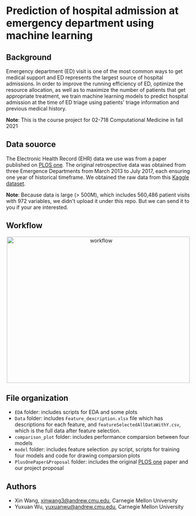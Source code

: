 # Prediction of hospital admission at emergency department using machine learning


## Background
Emergency department (ED) visit is one of the most common ways to get medical support and ED represents the largest source of hospital admissions. In order to improve the running efficiency of ED, optimize the resource allocation, as well as to maximize the number of patients that get appropriate treatment, we train machine learning models to predict hospital admission at the time of ED triage using patients' triage information and previous medical history.

**Note**: This is the course project for 02-718 Computational Medicine in fall 2021


## Data souorce
The Electronic Health Record (EHR) data we use was from a paper published on [PLOS one](https://doi.org/10.1371/journal.pone.0201016). The original retrospective data was obtained from three Emergence Departments from March 2013 to July 2017, each ensuring one year of historical timeframe. We obtained the raw data from this [Kaggle dataset](https://www.kaggle.com/maalona/hospital-triage-and-patient-history-data). 

**Note**: Because data is large (> 500M), which includes 560,486 patient visits with 972 variables, we didn't upload it under this repo. But we can send it to you if your are interested.


## Workflow

<p align="center">
    <img src="https://github.com/yuxuanwu17/proj4CM/blob/WX/Workflow.png" height="400" width="500" alt = "workflow"/>
</p>

## File organization

* `EDA` folder: includes scripts for EDA and some plots
* `Data` folder: includes `Feature_dexcription.xlsx` file which has descriptions for each feature, and `featureSelectedAllDataWithY.csv`, which is the full data after feature selection.
* `comparison_plot` folder: includes performance comparsion between four models
* `model` folder: includes feature selection .py script, scripts for training four models and code for drawing comparsion plots
* `PlusOnePaper&Proposal` folder: includes the original [PLOS one](https://doi.org/10.1371/journal.pone.0201016) paper and our project proposal

## Authors
* Xin Wang, xinwang3@andrew.cmu.edu, Carnegie Mellon University
* Yuxuan Wu, yuxuanwu@andrew.cmu.edu, Carnegie Mellon University
